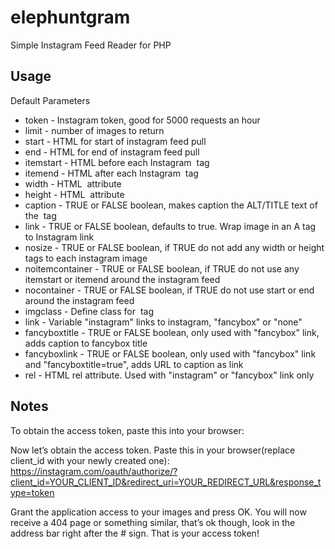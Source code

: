 elephuntgram
============

Simple Instagram Feed Reader for PHP


Usage
-----

Default Parameters

  * token - Instagram token, good for 5000 requests an hour   
  * limit - number of images to return
  * start - HTML for start of instagram feed pull
  * end - HTML for end of instagram feed pull
  * itemstart - HTML before each Instagram <img> tag
  * itemend - HTML after each Instagram <img> tag
  * width - HTML <img width> attribute
  * height - HTML <img height> attribute
  * caption - TRUE or FALSE boolean, makes caption the ALT/TITLE text of the <img> tag
  * link - TRUE or FALSE boolean, defaults to true. Wrap image in an A tag to Instagram link
  * nosize - TRUE or FALSE boolean, if TRUE do not add any width or height tags to each instagram image
  * noitemcontainer - TRUE or FALSE boolean, if TRUE do not use any itemstart or itemend around the instagram feed
  * nocontainer - TRUE or FALSE boolean, if TRUE do not use start or end around the instagram feed
  * imgclass - Define class for <img> tag
  * link - Variable "instagram" links to instagram, "fancybox" or "none"
  * fancyboxtitle - TRUE or FALSE boolean, only used with "fancybox" link, adds caption to fancybox title
  * fancyboxlink - TRUE or FALSE boolean, only used with "fancybox" link and "fancyboxtitle=true", adds URL to caption as link
  * rel - HTML <a> rel attribute. Used with "instagram" or "fancybox" link only
 
Notes
-----
To obtain the access token, paste this into your browser:

Now let’s obtain the access token. 
Paste this in your browser(replace client_id with your newly created one):
https://instagram.com/oauth/authorize/?client_id=YOUR_CLIENT_ID&redirect_uri=YOUR_REDIRECT_URL&response_type=token

Grant the application access to your images and press OK. 
You will now receive a 404 page or something similar, that’s ok though, look in the address bar right after the # sign.
That is your access token!
